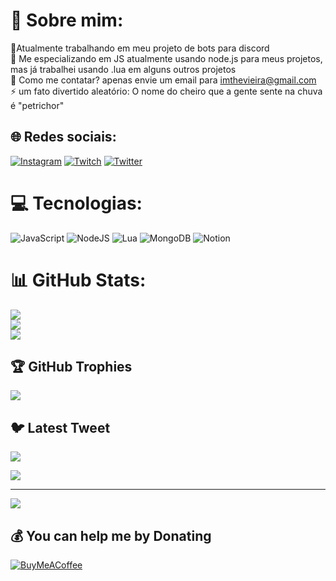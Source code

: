 # 💫 Sobre mim:
🔭Atualmente trabalhando em meu projeto de bots para discord<br>🌱 Me especializando em JS atualmente usando node.js para meus projetos, mas já trabalhei usando .lua em alguns outros projetos<br>💬 Como me contatar? apenas envie um email para imthevieira@gmail.com<br>⚡ um fato divertido aleatório: O nome do cheiro que a gente sente na chuva é "petrichor"


## 🌐 Redes sociais:
[![Instagram](https://img.shields.io/badge/Instagram-%23E4405F.svg?logo=Instagram&logoColor=white)](https://instagram.com/imthevieira) [![Twitch](https://img.shields.io/badge/Twitch-%239146FF.svg?logo=Twitch&logoColor=white)](https://twitch.tv/buggu_) [![Twitter](https://img.shields.io/badge/Twitter-%231DA1F2.svg?logo=Twitter&logoColor=white)](https://twitter.com/imthevieira) 

# 💻 Tecnologias:
![JavaScript](https://img.shields.io/badge/javascript-%23323330.svg?style=for-the-badge&logo=javascript&logoColor=%23F7DF1E) ![NodeJS](https://img.shields.io/badge/node.js-6DA55F?style=for-the-badge&logo=node.js&logoColor=white) ![Lua](https://img.shields.io/badge/lua-%232C2D72.svg?style=for-the-badge&logo=lua&logoColor=white) ![MongoDB](https://img.shields.io/badge/MongoDB-%234ea94b.svg?style=for-the-badge&logo=mongodb&logoColor=white) ![Notion](https://img.shields.io/badge/Notion-%23000000.svg?style=for-the-badge&logo=notion&logoColor=white)
# 📊 GitHub Stats:
![](https://github-readme-stats.vercel.app/api?username=imthevieira&theme=tokyonight&hide_border=false&include_all_commits=true&count_private=true)<br/>
![](https://github-readme-streak-stats.herokuapp.com/?user=imthevieira&theme=tokyonight&hide_border=false)<br/>
![](https://github-readme-stats.vercel.app/api/top-langs/?username=imthevieira&theme=tokyonight&hide_border=false&include_all_commits=true&count_private=true&layout=compact)

## 🏆 GitHub Trophies
![](https://github-profile-trophy.vercel.app/?username=imthevieira&theme=radical&no-frame=true&no-bg=false&margin-w=4)

## 🐦 Latest Tweet
[![](https://gtce.itsvg.in/api?username=imthevieira)](https://github.com/VishwaGauravIn/github-twitter-card-embed)


![](https://quotes-github-readme.vercel.app/api?type=horizontal&theme=tokyonight)

---
[![](https://visitcount.itsvg.in/api?id=imthevieira&icon=0&color=0)](https://visitcount.itsvg.in)

  ## 💰 You can help me by Donating
  [![BuyMeACoffee](https://img.shields.io/badge/Buy%20Me%20a%20Coffee-ffdd00?style=for-the-badge&logo=buy-me-a-coffee&logoColor=black)](https://buymeacoffee.com/buggu) 

  
<!-- Proudly created with GPRM ( https://gprm.itsvg.in ) -->
